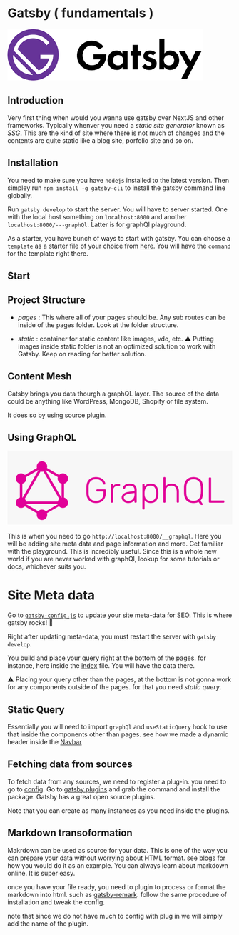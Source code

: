 # Gatsby ( fundamentals )

![Gatsbyimage](/static/Gatsby%20logo.png)

## Introduction

Very first thing when would you wanna use gatsby over NextJS and other frameworks. Typically whenver you need a _static site generator_ known as _SSG_. This are the kind of site where there is not much of changes and the contents are quite static like a blog site, porfolio site and so on.

## Installation

You need to make sure you have `nodejs` installed to the latest version. Then simpley run `npm install -g gatsby-cli` to install the gatsby command line globally.

Run `gatsby develop` to start the server. You will have to server started. One with the local host something on `localhost:8000` and another `localhost:8000/---graphQl`. Latter is for graphQl playground.

As a starter, you have bunch of ways to start with gatsby. You can choose a `template` as a starter file of your choice from [here](https://www.gatsbyjs.com/starters/). You will have the `command` for the template right there.

## Start

## Project Structure

- _pages_ : This where all of your pages should be. Any sub routes can be inside of the pages folder. Look at the folder structure.

- _static_ : container for static content like images, vdo, etc.
  ⚠️ Putting images inside static folder is not an optimized solution to work with Gatsby. Keep on reading for better solution.

## Content Mesh

Gatsby brings you data thourgh a graphQL layer. The source of the data could be anything like WordPress, MongoDB, Shopify or file system.

It does so by using source plugin.

## Using GraphQL

![graphQlLogo](static/gqlogo.png)

This is when you need to go `http://localhost:8000/__graphql`. Here you will be adding site meta data and page information and more. Get familiar with the playground. This is incredibly useful. Since this is a whole new world if you are never worked with graphQl, lookup for some tutorials or docs, whichever suits you.

# Site Meta data

Go to [`gatsby-config.js`](gatsby-config.js) to update your site meta-data for SEO. This is where gatsby rocks! 🤘

Right after updating meta-data, you must restart the server with `gatsby develop`.

You build and place your query right at the bottom of the pages. for instance, here inside the [index](src/pages/index.js) file. You will have the data there.

⚠️ Placing your query other than the pages, at the bottom is not gonna work for any components outside of the pages. for that you need _static query_.

## Static Query

Essentially you will need to import `graphQl` and `useStaticQuery` hook to use that inside the components other than pages. see how we made a dynamic header inside the [Navbar](src/components/NavBar.js)

## Fetching data from sources

To fetch data from any sources, we need to register a plug-in.
you need to go to [config](gatsby-config.js). Go to [gatsby plugins](https://www.gatsbyjs.com/plugins/gatsby-source-filesystem) and grab the command and install the package. Gatsby has a great open source plugins.

Note that you can create as many instances as you need inside the plugins.

## Markdown transoformation

Makrdown can be used as source for your data.
This is one of the way you can prepare your data without worrying about HTML format. see [blogs](src/blogs/blogs.md) for how you would do it as an example. You can always learn about markdown online. It is super easy.

once you have your file ready, you need to plugin to process or format the markdown into html. such as [gatsby-remark](https://www.gatsbyjs.com/plugins/gatsby-transformer-remark/). follow the same procedure of installation and tweak the config.

note that since we do not have much to config with plug in we will simply add the name of the plugin.
